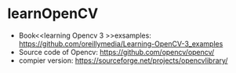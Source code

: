 # learnOpenCV
* Book<<learning Opencv 3 >>exsamples:  https://github.com/oreillymedia/Learning-OpenCV-3_examples
* Source code of Opencv: https://github.com/opencv/opencv/
* compier version: https://sourceforge.net/projects/opencvlibrary/
